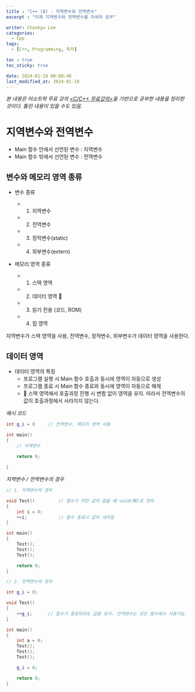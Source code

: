 ```yaml
---
title : "C++ (8) - 지역변수와 전역변수"
excerpt : "이제 지역변수와 전역변수를 자세히 공부"

writer: Chankyu Lee
categories: 
  - Cpp
tags:   
  - [C++, Programming, 독학]

toc : true 
toc_sticky: true

date: 2024-01-18 08:00:48
last_modified_at: 2024-01-18
---
```

*본 내용은 어소트락 무료 강의 [<C/C++ 무료강의>](https://youtube.com/playlist?list=PL4SIC1d_ab-aOxWPucn31NHkQvNPHK1D1&si=6MBoz7-uiAULrHoQ "어소트락 게임아카데미 Youtube 재생목록 - C/C++ 무료강의")을 기반으로 공부한 내용을 정리한 것이다. 틀린 내용이 있을 수도 있음.*

# 지역변수와 전역변수
* Main 함수 안에서 선언된 변수 : 지역변수
* Main 함수 밖에서 선언된 변수 : 전역변수

## 변수와 메모리 영역 종류
* 변수 종류
    + 1. 지역변수
    + 2. 전역변수 
    + 3. 정적변수(static)
    + 4. 외부변수(extern)

* 메모리 영역 종류
    + 1. 스택 영역              
    + 2. 데이터 영역 🌟           
    + 3. 읽기 전용 (코드, ROM)
    + 4. 힙 영역

지역변수가 스택 영역을 사용, 전역변수, 정적변수, 외부변수가 데이터 영역을 사용한다.

## 데이터 영역
* 데이터 영역의 특징
    + 프로그램 실행 시 Main 함수 호출과 동시에 영역이 자동으로 생성
    + 프로그램 종료 시 Main 함수 종료와 동시에 영역이 자동으로 해제
    + 🌟 스택 영역에서 호출과정 진행 시 변함 없이 영역을 유지. 따라서 전역변수의 값이 
    호출과정에서 사라지지 않는다.

*예시 코드*
```cpp
int g_i = 0     // 전역변수, 메모리 영역 사용

int main()
{
    // 지역변수 
    
    return 0;

}
```

*지역변수 / 전역변수의 경우*
```cpp
// 1. 지역변수의 경우

void Test()         // 함수가 리턴 값이 없을 떄 void(無)로 정의
{
    int i = 0;
    ++i;            // 함수 종료시 값이 사라짐
}

int main()
{
    Test();
    Test();
    Test();

    return 0;
}

// 2. 전역변수의 경우

int g_i = 0;

void Test()
{
    ++g_i;      // 함수가 종료되어도 값을 유지. 전역변수는 모든 함수에서 사용가능.
}

int main()
{
    int a = 0;
    Test();
    Test();
    Test();

    g_i = 0;

    return 0;
}
```
